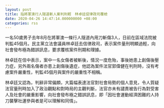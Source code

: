 ```yaml
---
layout: post
title: 指將軍澳行人隧道斬人案判刑輕　林卓廷促律政司覆檢
date: 2020-04-26 14:47:14.000000000 +08:00
categories: rss
---
```


一名50歲男子去年8月在將軍澳一條行人隧道內用刀斬傷3人，日前在區域法院被判監45個月。民主黨立法會議員林卓廷去信律政司，表示案件量刑明顯過輕，向社會發布極為錯誤訊息，要求覆核案件刑期和理據。

林卓廷在信中表示，案中一名女傷者被斬後，情況一度危殆，事後她患上創傷後壓力症，另外兩名傷者亦患上創傷後遺症，他認為案件法官郭偉健在判刑時，沒有考慮案件嚴重性，判監45個月與案件的嚴重性不相稱。

林卓廷又認為，判辭非常偏頗，大篇幅表達法官對社會局勢的個人意見，令人質疑法官量刑時加入了政治觀點和對時局的主觀判斷，法官亦未有譴責被告行為對受害人及社會的嚴重影響，向社會發布極之錯誤訊息，即「因社會運動經濟困難的人持刀襲擊社運參與者是可以理解和同情」。
